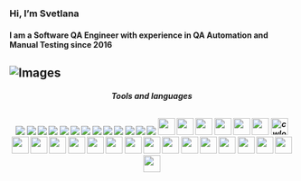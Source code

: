 <h3> Hi, I’m Svetlana 
  </a> 
<h4>I am a Software QA Engineer with experience in QA Automation and Manual Testing since 2016</h4>
 
##  ![Images](https://slack-imgs.com/?c=1&o1=ro&url=https%3A%2F%2Fwww.canva.com%2Fdesign%2FDAFX-pMe7xE%2Fscreen)

<h5 align="center"> Tools and languages
</div>
   <br><br>
  
<img src="https://img.shields.io/badge/JavaScript-323330?style=for-the-badge&logo=javascript&logoColor=F7DF1E"> <img src="https://img.shields.io/badge/Python-FFD43B?style=for-the-badge&logo=python&logoColor=blue"> <img src="https://img.shields.io/badge/HTML5-E34F26?style=for-the-badge&logo=html5&logoColor=white">  <img src="https://img.shields.io/badge/MySQL-005C84?style=for-the-badge&logo=mysql&logoColor=white"> <img src="https://img.shields.io/badge/CSS3-1572B6?style=for-the-badge&logo=css3&logoColor=white"> <img src="https://img.shields.io/badge/Postman-FF6C37?style=for-the-badge&logo=Postman&logoColor=white"> <img src="https://img.shields.io/badge/GIT-E44C30?style=for-the-badge&logo=git&logoColor=white"> <img src="https://img.shields.io/badge/Jira-0052CC?style=for-the-badge&logo=Jira&logoColor=white"> <img src="https://img.shields.io/badge/PyCharm-000000.svg?&style=for-the-badge&logo=PyCharm&logoColor=white">  <img src="https://img.shields.io/badge/Atom-66595C?style=for-the-badge&logo=Atom&logoColor=white"> <img src="https://img.shields.io/badge/Selenium%20WebDriver-1572B6?style=for-the-badge&logo=Selenium&logoColor=white"> <img src="https://img.shields.io/badge/WebStorm-007ACC?style=for-the-badge&logo=WebStorm&logoColor=white"> <img src="https://img.shields.io/badge/Confluence-1572B6?style=for-the-badge&logo=Confluence&logoColor=white"> <img src="https://img.shields.io/badge/Selenium-43B02A?style=for-the-badge&logo=Selenium&logoColor=white" height="30" /> <img src="https://img.shields.io/badge/replit-667881?style=for-the-badge&logo=replit&logoColor=white" height="30" /> <img src="https://img.shields.io/badge/VSCode-0078D4?style=for-the-badge&logo=visual%20studio%20code&logoColor=white" height="30" /> <img src="https://img.shields.io/badge/GitHub-100000?style=for-the-badge&logo=github&logoColor=white" height="30" /> <img src="https://img.shields.io/badge/windows%20terminal-4D4D4D?style=for-the-badge&logo=windows%20terminal&logoColor=white" height="30" /> <img src="https://img.shields.io/badge/Node.js-339933?style=for-the-badge&logo=nodedotjs&logoColor=white" height="30" /> <img src="https://img.shields.io/badge/Codewars-B1361E?style=for-the-badge&logo=Codewars&logoColor=white" alt="cwlogo" title="cw" height="30" /> <img src="https://img.shields.io/badge/Stack_Overflow-FE7A16?style=for-the-badge&logo=stack-overflow&logoColor=white" height="30" /> <img src="https://img.shields.io/badge/Slack-4A154B?style=for-the-badge&logo=slack&logoColor=white" height="30" /> <img src="https://img.shields.io/badge/Zoom-2D8CFF?style=for-the-badge&logo=zoom&logoColor=white" height="30" /> <img src="https://img.shields.io/badge/VirtualBox-21416b?style=for-the-badge&logo=VirtualBox&logoColor=white" height="30" /> <img src="https://img.shields.io/badge/sublime_text-%23575757.svg?&style=for-the-badge&logo=sublime-text&logoColor=important" height="30" /> <img src="https://img.shields.io/badge/Notepad++-90E59A.svg?style=for-the-badge&logo=notepad%2B%2B&logoColor=black" height="30" /> <img src="https://img.shields.io/badge/Snyk-4C4A73?style=for-the-badge&logo=snyk&logoColor=white" height="30" /> <img src="https://img.shields.io/badge/Lighthouse-F44B21?style=for-the-badge&logo=Lighthouse&logoColor=white" height="30" /> <img src="https://img.shields.io/badge/Google_chrome-4285F4?style=for-the-badge&logo=Google-chrome&logoColor=white" height="30" /> <img src="https://img.shields.io/badge/Firefox_Browser-FF7139?style=for-the-badge&logo=Firefox-Browser&logoColor=white" height="30" /> <img src="https://img.shields.io/badge/Microsoft_Edge-0078D7?style=for-the-badge&logo=Microsoft-edge&logoColor=white" height="30" /> <img src="https://img.shields.io/badge/Opera-FF1B2D?style=for-the-badge&logo=Opera&logoColor=white" height="30" /> <img src="https://img.shields.io/badge/Safari-FF1B2D?style=for-the-badge&logo=Safari&logoColor=white" height="30" /> <img src="https://img.shields.io/badge/Android-3DDC84?style=for-the-badge&logo=android&logoColor=white" height="30" />  <img src="https://img.shields.io/badge/Windows-0078D6?style=for-the-badge&logo=windows&logoColor=white" height="30" /> <img src="https://img.shields.io/badge/iOS-000000?style=for-the-badge&logo=ios&logoColor=white" height="30" />  

